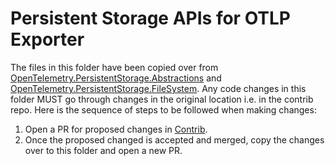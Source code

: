 # Persistent Storage APIs for OTLP Exporter

The files in this folder have been copied over from
[OpenTelemetry.PersistentStorage.Abstractions](https://github.com/open-telemetry/opentelemetry-dotnet-contrib/tree/main/src/OpenTelemetry.PersistentStorage.Abstractions)
and
[OpenTelemetry.PersistentStorage.FileSystem](https://github.com/open-telemetry/opentelemetry-dotnet-contrib/tree/main/src/OpenTelemetry.PersistentStorage.FileSystem).
Any code changes in this folder MUST go through changes in the original location
i.e. in the contrib repo. Here is the sequence of steps to be followed when
making changes:

1. Open a PR for proposed changes in
   [Contrib](https://github.com/open-telemetry/opentelemetry-dotnet-contrib).
2. Once the proposed changed is accepted and merged, copy the changes over to
   this folder and open a new PR.

